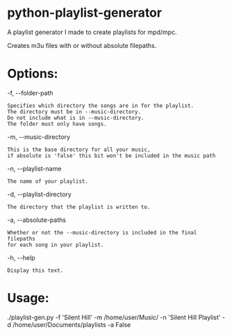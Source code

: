 # python-playlist-generator
A playlist generator I made to create playlists for mpd/mpc.


Creates m3u files with or without absolute filepaths.


# Options:


  -f, --folder-path


    Specifies which directory the songs are in for the playlist.
    The directory must be in --music-directory.
    Do not include what is in --music-directory.
    The folder must only have songs.

  
  -m, --music-directory

  
    This is the base directory for all your music,
    if absolute is 'false' this bit won't be included in the music path

  
  -n, --playlist-name

  
    The name of your playlist.

  
  -d, --playlist-directory

  
    The directory that the playlist is written to.


  
  -a, --absolute-paths

  
    Whether or not the --music-directory is included in the final filepaths
    for each song in your playlist.


  
  -h, --help

  
    Display this text.


# Usage:


  ./playlist-gen.py -f 'Silent Hill' -m /home/user/Music/ -n 'Silent Hill Playlist' -d /home/user/Documents/playlists -a False
